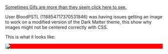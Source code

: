 <a href="https://completelyunbelievable.github.io/ThemeResource/BetterDiscord101/ImageIssues/ImageIssuesExample.html">Sometimes Gifs are more than they seem click here to see.</a> 

User BloodPSTL (118854717370531846) was having issues getting an image to work on a modified version of the Dark Matter theme, this show why images might not be centered correctly with CSS.

This is what it looks like:
<div style="background: red;"><img src="https://i.imgur.com/bRMaNZT.gif" style="background-color: black !important;"></div>
